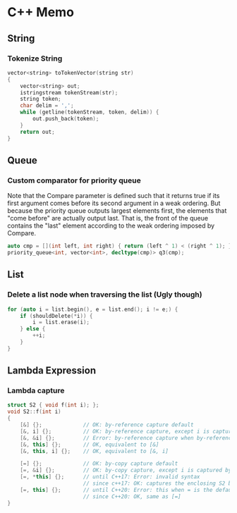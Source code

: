 # C++ Memo

## String

### Tokenize String

```c++
vector<string> toTokenVector(string str)
{
    vector<string> out;
    istringstream tokenStream(str);
    string token;
    char delim = ',';
    while (getline(tokenStream, token, delim)) {
        out.push_back(token);
    }
    return out;
}
```

## Queue

### Custom comparator for priority queue

Note that the Compare parameter is defined such that it returns true if its first argument comes before its second argument in a weak ordering. But because the priority queue outputs largest elements first, the elements that "come before" are actually output last. That is, the front of the queue contains the "last" element according to the weak ordering imposed by Compare.

```c++
auto cmp = [](int left, int right) { return (left ^ 1) < (right ^ 1); };
priority_queue<int, vector<int>, decltype(cmp)> q3(cmp);
```

## List

### Delete a list node when traversing the list (Ugly though)

```c++
for (auto i = list.begin(), e = list.end(); i != e;) {
    if (shouldDelete(*i)) {
        i = list.erase(i);
    } else {
        ++i;
    }
}
```

## Lambda Expression

### Lambda capture

```c++
struct S2 { void f(int i); };
void S2::f(int i)
{
    [&] {};             // OK: by-reference capture default
    [&, i] {};          // OK: by-reference capture, except i is captured by copy
    [&, &i] {};         // Error: by-reference capture when by-reference is the default
    [&, this] {};       // OK, equivalent to [&]
    [&, this, i] {};    // OK, equivalent to [&, i]

    [=] {};             // OK: by-copy capture default
    [=, &i] {};         // OK: by-copy capture, except i is captured by reference
    [=, *this] {};      // until C++17: Error: invalid syntax
                        // since c++17: OK: captures the enclosing S2 by copy
    [=, this] {};       // until C++20: Error: this when = is the default
                        // since C++20: OK, same as [=]
}
```
